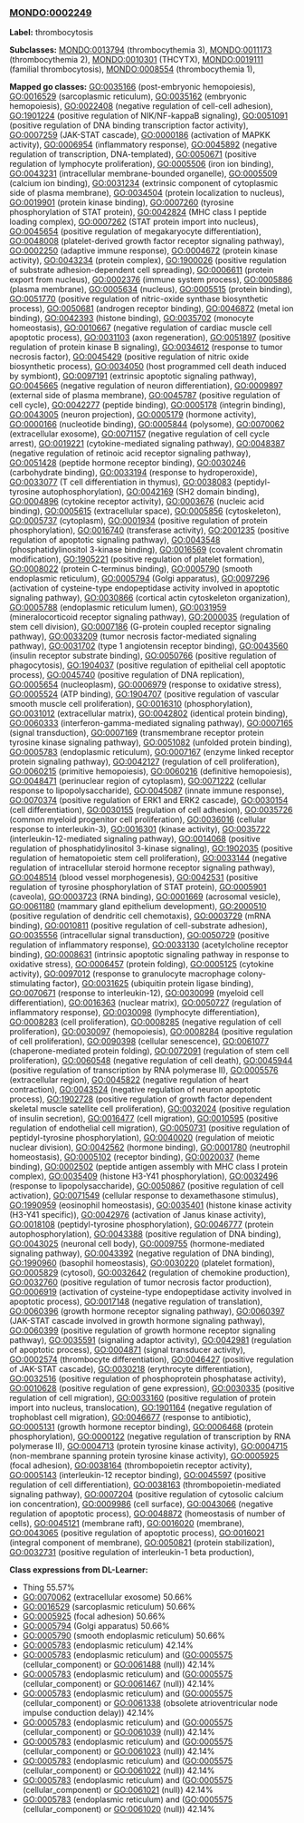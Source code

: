 
### [MONDO:0002249](http://purl.obolibrary.org/obo/MONDO_0002249)
**Label:** thrombocytosis

**Subclasses:** [MONDO:0013794](http://purl.obolibrary.org/obo/MONDO_0013794) (thrombocythemia 3), [MONDO:0011173](http://purl.obolibrary.org/obo/MONDO_0011173) (thrombocythemia 2), [MONDO:0010301](http://purl.obolibrary.org/obo/MONDO_0010301) (THCYTX), [MONDO:0019111](http://purl.obolibrary.org/obo/MONDO_0019111) (familial thrombocytosis), [MONDO:0008554](http://purl.obolibrary.org/obo/MONDO_0008554) (thrombocythemia 1), 

**Mapped go classes:** [GO:0035166](http://purl.obolibrary.org/obo/GO_0035166) (post-embryonic hemopoiesis), [GO:0016529](http://purl.obolibrary.org/obo/GO_0016529) (sarcoplasmic reticulum), [GO:0035162](http://purl.obolibrary.org/obo/GO_0035162) (embryonic hemopoiesis), [GO:0022408](http://purl.obolibrary.org/obo/GO_0022408) (negative regulation of cell-cell adhesion), [GO:1901224](http://purl.obolibrary.org/obo/GO_1901224) (positive regulation of NIK/NF-kappaB signaling), [GO:0051091](http://purl.obolibrary.org/obo/GO_0051091) (positive regulation of DNA binding transcription factor activity), [GO:0007259](http://purl.obolibrary.org/obo/GO_0007259) (JAK-STAT cascade), [GO:0000186](http://purl.obolibrary.org/obo/GO_0000186) (activation of MAPKK activity), [GO:0006954](http://purl.obolibrary.org/obo/GO_0006954) (inflammatory response), [GO:0045892](http://purl.obolibrary.org/obo/GO_0045892) (negative regulation of transcription, DNA-templated), [GO:0050671](http://purl.obolibrary.org/obo/GO_0050671) (positive regulation of lymphocyte proliferation), [GO:0005506](http://purl.obolibrary.org/obo/GO_0005506) (iron ion binding), [GO:0043231](http://purl.obolibrary.org/obo/GO_0043231) (intracellular membrane-bounded organelle), [GO:0005509](http://purl.obolibrary.org/obo/GO_0005509) (calcium ion binding), [GO:0031234](http://purl.obolibrary.org/obo/GO_0031234) (extrinsic component of cytoplasmic side of plasma membrane), [GO:0034504](http://purl.obolibrary.org/obo/GO_0034504) (protein localization to nucleus), [GO:0019901](http://purl.obolibrary.org/obo/GO_0019901) (protein kinase binding), [GO:0007260](http://purl.obolibrary.org/obo/GO_0007260) (tyrosine phosphorylation of STAT protein), [GO:0042824](http://purl.obolibrary.org/obo/GO_0042824) (MHC class I peptide loading complex), [GO:0007262](http://purl.obolibrary.org/obo/GO_0007262) (STAT protein import into nucleus), [GO:0045654](http://purl.obolibrary.org/obo/GO_0045654) (positive regulation of megakaryocyte differentiation), [GO:0048008](http://purl.obolibrary.org/obo/GO_0048008) (platelet-derived growth factor receptor signaling pathway), [GO:0002250](http://purl.obolibrary.org/obo/GO_0002250) (adaptive immune response), [GO:0004672](http://purl.obolibrary.org/obo/GO_0004672) (protein kinase activity), [GO:0043234](http://purl.obolibrary.org/obo/GO_0043234) (protein complex), [GO:1900026](http://purl.obolibrary.org/obo/GO_1900026) (positive regulation of substrate adhesion-dependent cell spreading), [GO:0006611](http://purl.obolibrary.org/obo/GO_0006611) (protein export from nucleus), [GO:0002376](http://purl.obolibrary.org/obo/GO_0002376) (immune system process), [GO:0005886](http://purl.obolibrary.org/obo/GO_0005886) (plasma membrane), [GO:0005634](http://purl.obolibrary.org/obo/GO_0005634) (nucleus), [GO:0005515](http://purl.obolibrary.org/obo/GO_0005515) (protein binding), [GO:0051770](http://purl.obolibrary.org/obo/GO_0051770) (positive regulation of nitric-oxide synthase biosynthetic process), [GO:0050681](http://purl.obolibrary.org/obo/GO_0050681) (androgen receptor binding), [GO:0046872](http://purl.obolibrary.org/obo/GO_0046872) (metal ion binding), [GO:0042393](http://purl.obolibrary.org/obo/GO_0042393) (histone binding), [GO:0035702](http://purl.obolibrary.org/obo/GO_0035702) (monocyte homeostasis), [GO:0010667](http://purl.obolibrary.org/obo/GO_0010667) (negative regulation of cardiac muscle cell apoptotic process), [GO:0031103](http://purl.obolibrary.org/obo/GO_0031103) (axon regeneration), [GO:0051897](http://purl.obolibrary.org/obo/GO_0051897) (positive regulation of protein kinase B signaling), [GO:0034612](http://purl.obolibrary.org/obo/GO_0034612) (response to tumor necrosis factor), [GO:0045429](http://purl.obolibrary.org/obo/GO_0045429) (positive regulation of nitric oxide biosynthetic process), [GO:0034050](http://purl.obolibrary.org/obo/GO_0034050) (host programmed cell death induced by symbiont), [GO:0097191](http://purl.obolibrary.org/obo/GO_0097191) (extrinsic apoptotic signaling pathway), [GO:0045665](http://purl.obolibrary.org/obo/GO_0045665) (negative regulation of neuron differentiation), [GO:0009897](http://purl.obolibrary.org/obo/GO_0009897) (external side of plasma membrane), [GO:0045787](http://purl.obolibrary.org/obo/GO_0045787) (positive regulation of cell cycle), [GO:0042277](http://purl.obolibrary.org/obo/GO_0042277) (peptide binding), [GO:0005178](http://purl.obolibrary.org/obo/GO_0005178) (integrin binding), [GO:0043005](http://purl.obolibrary.org/obo/GO_0043005) (neuron projection), [GO:0005179](http://purl.obolibrary.org/obo/GO_0005179) (hormone activity), [GO:0000166](http://purl.obolibrary.org/obo/GO_0000166) (nucleotide binding), [GO:0005844](http://purl.obolibrary.org/obo/GO_0005844) (polysome), [GO:0070062](http://purl.obolibrary.org/obo/GO_0070062) (extracellular exosome), [GO:0071157](http://purl.obolibrary.org/obo/GO_0071157) (negative regulation of cell cycle arrest), [GO:0019221](http://purl.obolibrary.org/obo/GO_0019221) (cytokine-mediated signaling pathway), [GO:0048387](http://purl.obolibrary.org/obo/GO_0048387) (negative regulation of retinoic acid receptor signaling pathway), [GO:0051428](http://purl.obolibrary.org/obo/GO_0051428) (peptide hormone receptor binding), [GO:0030246](http://purl.obolibrary.org/obo/GO_0030246) (carbohydrate binding), [GO:0033194](http://purl.obolibrary.org/obo/GO_0033194) (response to hydroperoxide), [GO:0033077](http://purl.obolibrary.org/obo/GO_0033077) (T cell differentiation in thymus), [GO:0038083](http://purl.obolibrary.org/obo/GO_0038083) (peptidyl-tyrosine autophosphorylation), [GO:0042169](http://purl.obolibrary.org/obo/GO_0042169) (SH2 domain binding), [GO:0004896](http://purl.obolibrary.org/obo/GO_0004896) (cytokine receptor activity), [GO:0003676](http://purl.obolibrary.org/obo/GO_0003676) (nucleic acid binding), [GO:0005615](http://purl.obolibrary.org/obo/GO_0005615) (extracellular space), [GO:0005856](http://purl.obolibrary.org/obo/GO_0005856) (cytoskeleton), [GO:0005737](http://purl.obolibrary.org/obo/GO_0005737) (cytoplasm), [GO:0001934](http://purl.obolibrary.org/obo/GO_0001934) (positive regulation of protein phosphorylation), [GO:0016740](http://purl.obolibrary.org/obo/GO_0016740) (transferase activity), [GO:2001235](http://purl.obolibrary.org/obo/GO_2001235) (positive regulation of apoptotic signaling pathway), [GO:0043548](http://purl.obolibrary.org/obo/GO_0043548) (phosphatidylinositol 3-kinase binding), [GO:0016569](http://purl.obolibrary.org/obo/GO_0016569) (covalent chromatin modification), [GO:1905221](http://purl.obolibrary.org/obo/GO_1905221) (positive regulation of platelet formation), [GO:0008022](http://purl.obolibrary.org/obo/GO_0008022) (protein C-terminus binding), [GO:0005790](http://purl.obolibrary.org/obo/GO_0005790) (smooth endoplasmic reticulum), [GO:0005794](http://purl.obolibrary.org/obo/GO_0005794) (Golgi apparatus), [GO:0097296](http://purl.obolibrary.org/obo/GO_0097296) (activation of cysteine-type endopeptidase activity involved in apoptotic signaling pathway), [GO:0030866](http://purl.obolibrary.org/obo/GO_0030866) (cortical actin cytoskeleton organization), [GO:0005788](http://purl.obolibrary.org/obo/GO_0005788) (endoplasmic reticulum lumen), [GO:0031959](http://purl.obolibrary.org/obo/GO_0031959) (mineralocorticoid receptor signaling pathway), [GO:2000035](http://purl.obolibrary.org/obo/GO_2000035) (regulation of stem cell division), [GO:0007186](http://purl.obolibrary.org/obo/GO_0007186) (G-protein coupled receptor signaling pathway), [GO:0033209](http://purl.obolibrary.org/obo/GO_0033209) (tumor necrosis factor-mediated signaling pathway), [GO:0031702](http://purl.obolibrary.org/obo/GO_0031702) (type 1 angiotensin receptor binding), [GO:0043560](http://purl.obolibrary.org/obo/GO_0043560) (insulin receptor substrate binding), [GO:0050766](http://purl.obolibrary.org/obo/GO_0050766) (positive regulation of phagocytosis), [GO:1904037](http://purl.obolibrary.org/obo/GO_1904037) (positive regulation of epithelial cell apoptotic process), [GO:0045740](http://purl.obolibrary.org/obo/GO_0045740) (positive regulation of DNA replication), [GO:0005654](http://purl.obolibrary.org/obo/GO_0005654) (nucleoplasm), [GO:0006979](http://purl.obolibrary.org/obo/GO_0006979) (response to oxidative stress), [GO:0005524](http://purl.obolibrary.org/obo/GO_0005524) (ATP binding), [GO:1904707](http://purl.obolibrary.org/obo/GO_1904707) (positive regulation of vascular smooth muscle cell proliferation), [GO:0016310](http://purl.obolibrary.org/obo/GO_0016310) (phosphorylation), [GO:0031012](http://purl.obolibrary.org/obo/GO_0031012) (extracellular matrix), [GO:0042802](http://purl.obolibrary.org/obo/GO_0042802) (identical protein binding), [GO:0060333](http://purl.obolibrary.org/obo/GO_0060333) (interferon-gamma-mediated signaling pathway), [GO:0007165](http://purl.obolibrary.org/obo/GO_0007165) (signal transduction), [GO:0007169](http://purl.obolibrary.org/obo/GO_0007169) (transmembrane receptor protein tyrosine kinase signaling pathway), [GO:0051082](http://purl.obolibrary.org/obo/GO_0051082) (unfolded protein binding), [GO:0005783](http://purl.obolibrary.org/obo/GO_0005783) (endoplasmic reticulum), [GO:0007167](http://purl.obolibrary.org/obo/GO_0007167) (enzyme linked receptor protein signaling pathway), [GO:0042127](http://purl.obolibrary.org/obo/GO_0042127) (regulation of cell proliferation), [GO:0060215](http://purl.obolibrary.org/obo/GO_0060215) (primitive hemopoiesis), [GO:0060216](http://purl.obolibrary.org/obo/GO_0060216) (definitive hemopoiesis), [GO:0048471](http://purl.obolibrary.org/obo/GO_0048471) (perinuclear region of cytoplasm), [GO:0071222](http://purl.obolibrary.org/obo/GO_0071222) (cellular response to lipopolysaccharide), [GO:0045087](http://purl.obolibrary.org/obo/GO_0045087) (innate immune response), [GO:0070374](http://purl.obolibrary.org/obo/GO_0070374) (positive regulation of ERK1 and ERK2 cascade), [GO:0030154](http://purl.obolibrary.org/obo/GO_0030154) (cell differentiation), [GO:0030155](http://purl.obolibrary.org/obo/GO_0030155) (regulation of cell adhesion), [GO:0035726](http://purl.obolibrary.org/obo/GO_0035726) (common myeloid progenitor cell proliferation), [GO:0036016](http://purl.obolibrary.org/obo/GO_0036016) (cellular response to interleukin-3), [GO:0016301](http://purl.obolibrary.org/obo/GO_0016301) (kinase activity), [GO:0035722](http://purl.obolibrary.org/obo/GO_0035722) (interleukin-12-mediated signaling pathway), [GO:0014068](http://purl.obolibrary.org/obo/GO_0014068) (positive regulation of phosphatidylinositol 3-kinase signaling), [GO:1902035](http://purl.obolibrary.org/obo/GO_1902035) (positive regulation of hematopoietic stem cell proliferation), [GO:0033144](http://purl.obolibrary.org/obo/GO_0033144) (negative regulation of intracellular steroid hormone receptor signaling pathway), [GO:0048514](http://purl.obolibrary.org/obo/GO_0048514) (blood vessel morphogenesis), [GO:0042531](http://purl.obolibrary.org/obo/GO_0042531) (positive regulation of tyrosine phosphorylation of STAT protein), [GO:0005901](http://purl.obolibrary.org/obo/GO_0005901) (caveola), [GO:0003723](http://purl.obolibrary.org/obo/GO_0003723) (RNA binding), [GO:0001669](http://purl.obolibrary.org/obo/GO_0001669) (acrosomal vesicle), [GO:0061180](http://purl.obolibrary.org/obo/GO_0061180) (mammary gland epithelium development), [GO:2000510](http://purl.obolibrary.org/obo/GO_2000510) (positive regulation of dendritic cell chemotaxis), [GO:0003729](http://purl.obolibrary.org/obo/GO_0003729) (mRNA binding), [GO:0010811](http://purl.obolibrary.org/obo/GO_0010811) (positive regulation of cell-substrate adhesion), [GO:0035556](http://purl.obolibrary.org/obo/GO_0035556) (intracellular signal transduction), [GO:0050729](http://purl.obolibrary.org/obo/GO_0050729) (positive regulation of inflammatory response), [GO:0033130](http://purl.obolibrary.org/obo/GO_0033130) (acetylcholine receptor binding), [GO:0008631](http://purl.obolibrary.org/obo/GO_0008631) (intrinsic apoptotic signaling pathway in response to oxidative stress), [GO:0006457](http://purl.obolibrary.org/obo/GO_0006457) (protein folding), [GO:0005125](http://purl.obolibrary.org/obo/GO_0005125) (cytokine activity), [GO:0097012](http://purl.obolibrary.org/obo/GO_0097012) (response to granulocyte macrophage colony-stimulating factor), [GO:0031625](http://purl.obolibrary.org/obo/GO_0031625) (ubiquitin protein ligase binding), [GO:0070671](http://purl.obolibrary.org/obo/GO_0070671) (response to interleukin-12), [GO:0030099](http://purl.obolibrary.org/obo/GO_0030099) (myeloid cell differentiation), [GO:0016363](http://purl.obolibrary.org/obo/GO_0016363) (nuclear matrix), [GO:0050727](http://purl.obolibrary.org/obo/GO_0050727) (regulation of inflammatory response), [GO:0030098](http://purl.obolibrary.org/obo/GO_0030098) (lymphocyte differentiation), [GO:0008283](http://purl.obolibrary.org/obo/GO_0008283) (cell proliferation), [GO:0008285](http://purl.obolibrary.org/obo/GO_0008285) (negative regulation of cell proliferation), [GO:0030097](http://purl.obolibrary.org/obo/GO_0030097) (hemopoiesis), [GO:0008284](http://purl.obolibrary.org/obo/GO_0008284) (positive regulation of cell proliferation), [GO:0090398](http://purl.obolibrary.org/obo/GO_0090398) (cellular senescence), [GO:0061077](http://purl.obolibrary.org/obo/GO_0061077) (chaperone-mediated protein folding), [GO:0072091](http://purl.obolibrary.org/obo/GO_0072091) (regulation of stem cell proliferation), [GO:0060548](http://purl.obolibrary.org/obo/GO_0060548) (negative regulation of cell death), [GO:0045944](http://purl.obolibrary.org/obo/GO_0045944) (positive regulation of transcription by RNA polymerase II), [GO:0005576](http://purl.obolibrary.org/obo/GO_0005576) (extracellular region), [GO:0045822](http://purl.obolibrary.org/obo/GO_0045822) (negative regulation of heart contraction), [GO:0043524](http://purl.obolibrary.org/obo/GO_0043524) (negative regulation of neuron apoptotic process), [GO:1902728](http://purl.obolibrary.org/obo/GO_1902728) (positive regulation of growth factor dependent skeletal muscle satellite cell proliferation), [GO:0032024](http://purl.obolibrary.org/obo/GO_0032024) (positive regulation of insulin secretion), [GO:0016477](http://purl.obolibrary.org/obo/GO_0016477) (cell migration), [GO:0010595](http://purl.obolibrary.org/obo/GO_0010595) (positive regulation of endothelial cell migration), [GO:0050731](http://purl.obolibrary.org/obo/GO_0050731) (positive regulation of peptidyl-tyrosine phosphorylation), [GO:0040020](http://purl.obolibrary.org/obo/GO_0040020) (regulation of meiotic nuclear division), [GO:0042562](http://purl.obolibrary.org/obo/GO_0042562) (hormone binding), [GO:0001780](http://purl.obolibrary.org/obo/GO_0001780) (neutrophil homeostasis), [GO:0005102](http://purl.obolibrary.org/obo/GO_0005102) (receptor binding), [GO:0020037](http://purl.obolibrary.org/obo/GO_0020037) (heme binding), [GO:0002502](http://purl.obolibrary.org/obo/GO_0002502) (peptide antigen assembly with MHC class I protein complex), [GO:0035409](http://purl.obolibrary.org/obo/GO_0035409) (histone H3-Y41 phosphorylation), [GO:0032496](http://purl.obolibrary.org/obo/GO_0032496) (response to lipopolysaccharide), [GO:0050867](http://purl.obolibrary.org/obo/GO_0050867) (positive regulation of cell activation), [GO:0071549](http://purl.obolibrary.org/obo/GO_0071549) (cellular response to dexamethasone stimulus), [GO:1990959](http://purl.obolibrary.org/obo/GO_1990959) (eosinophil homeostasis), [GO:0035401](http://purl.obolibrary.org/obo/GO_0035401) (histone kinase activity (H3-Y41 specific)), [GO:0042976](http://purl.obolibrary.org/obo/GO_0042976) (activation of Janus kinase activity), [GO:0018108](http://purl.obolibrary.org/obo/GO_0018108) (peptidyl-tyrosine phosphorylation), [GO:0046777](http://purl.obolibrary.org/obo/GO_0046777) (protein autophosphorylation), [GO:0043388](http://purl.obolibrary.org/obo/GO_0043388) (positive regulation of DNA binding), [GO:0043025](http://purl.obolibrary.org/obo/GO_0043025) (neuronal cell body), [GO:0009755](http://purl.obolibrary.org/obo/GO_0009755) (hormone-mediated signaling pathway), [GO:0043392](http://purl.obolibrary.org/obo/GO_0043392) (negative regulation of DNA binding), [GO:1990960](http://purl.obolibrary.org/obo/GO_1990960) (basophil homeostasis), [GO:0030220](http://purl.obolibrary.org/obo/GO_0030220) (platelet formation), [GO:0005829](http://purl.obolibrary.org/obo/GO_0005829) (cytosol), [GO:0032642](http://purl.obolibrary.org/obo/GO_0032642) (regulation of chemokine production), [GO:0032760](http://purl.obolibrary.org/obo/GO_0032760) (positive regulation of tumor necrosis factor production), [GO:0006919](http://purl.obolibrary.org/obo/GO_0006919) (activation of cysteine-type endopeptidase activity involved in apoptotic process), [GO:0017148](http://purl.obolibrary.org/obo/GO_0017148) (negative regulation of translation), [GO:0060396](http://purl.obolibrary.org/obo/GO_0060396) (growth hormone receptor signaling pathway), [GO:0060397](http://purl.obolibrary.org/obo/GO_0060397) (JAK-STAT cascade involved in growth hormone signaling pathway), [GO:0060399](http://purl.obolibrary.org/obo/GO_0060399) (positive regulation of growth hormone receptor signaling pathway), [GO:0035591](http://purl.obolibrary.org/obo/GO_0035591) (signaling adaptor activity), [GO:0042981](http://purl.obolibrary.org/obo/GO_0042981) (regulation of apoptotic process), [GO:0004871](http://purl.obolibrary.org/obo/GO_0004871) (signal transducer activity), [GO:0002574](http://purl.obolibrary.org/obo/GO_0002574) (thrombocyte differentiation), [GO:0046427](http://purl.obolibrary.org/obo/GO_0046427) (positive regulation of JAK-STAT cascade), [GO:0030218](http://purl.obolibrary.org/obo/GO_0030218) (erythrocyte differentiation), [GO:0032516](http://purl.obolibrary.org/obo/GO_0032516) (positive regulation of phosphoprotein phosphatase activity), [GO:0010628](http://purl.obolibrary.org/obo/GO_0010628) (positive regulation of gene expression), [GO:0030335](http://purl.obolibrary.org/obo/GO_0030335) (positive regulation of cell migration), [GO:0033160](http://purl.obolibrary.org/obo/GO_0033160) (positive regulation of protein import into nucleus, translocation), [GO:1901164](http://purl.obolibrary.org/obo/GO_1901164) (negative regulation of trophoblast cell migration), [GO:0046677](http://purl.obolibrary.org/obo/GO_0046677) (response to antibiotic), [GO:0005131](http://purl.obolibrary.org/obo/GO_0005131) (growth hormone receptor binding), [GO:0006468](http://purl.obolibrary.org/obo/GO_0006468) (protein phosphorylation), [GO:0000122](http://purl.obolibrary.org/obo/GO_0000122) (negative regulation of transcription by RNA polymerase II), [GO:0004713](http://purl.obolibrary.org/obo/GO_0004713) (protein tyrosine kinase activity), [GO:0004715](http://purl.obolibrary.org/obo/GO_0004715) (non-membrane spanning protein tyrosine kinase activity), [GO:0005925](http://purl.obolibrary.org/obo/GO_0005925) (focal adhesion), [GO:0038164](http://purl.obolibrary.org/obo/GO_0038164) (thrombopoietin receptor activity), [GO:0005143](http://purl.obolibrary.org/obo/GO_0005143) (interleukin-12 receptor binding), [GO:0045597](http://purl.obolibrary.org/obo/GO_0045597) (positive regulation of cell differentiation), [GO:0038163](http://purl.obolibrary.org/obo/GO_0038163) (thrombopoietin-mediated signaling pathway), [GO:0007204](http://purl.obolibrary.org/obo/GO_0007204) (positive regulation of cytosolic calcium ion concentration), [GO:0009986](http://purl.obolibrary.org/obo/GO_0009986) (cell surface), [GO:0043066](http://purl.obolibrary.org/obo/GO_0043066) (negative regulation of apoptotic process), [GO:0048872](http://purl.obolibrary.org/obo/GO_0048872) (homeostasis of number of cells), [GO:0045121](http://purl.obolibrary.org/obo/GO_0045121) (membrane raft), [GO:0016020](http://purl.obolibrary.org/obo/GO_0016020) (membrane), [GO:0043065](http://purl.obolibrary.org/obo/GO_0043065) (positive regulation of apoptotic process), [GO:0016021](http://purl.obolibrary.org/obo/GO_0016021) (integral component of membrane), [GO:0050821](http://purl.obolibrary.org/obo/GO_0050821) (protein stabilization), [GO:0032731](http://purl.obolibrary.org/obo/GO_0032731) (positive regulation of interleukin-1 beta production), 

**Class expressions from DL-Learner:**

- Thing 55.57%
- [GO:0070062](http://purl.obolibrary.org/obo/GO_0070062) (extracellular exosome) 50.66%
- [GO:0016529](http://purl.obolibrary.org/obo/GO_0016529) (sarcoplasmic reticulum) 50.66%
- [GO:0005925](http://purl.obolibrary.org/obo/GO_0005925) (focal adhesion) 50.66%
- [GO:0005794](http://purl.obolibrary.org/obo/GO_0005794) (Golgi apparatus) 50.66%
- [GO:0005790](http://purl.obolibrary.org/obo/GO_0005790) (smooth endoplasmic reticulum) 50.66%
- [GO:0005783](http://purl.obolibrary.org/obo/GO_0005783) (endoplasmic reticulum) 42.14%
- [GO:0005783](http://purl.obolibrary.org/obo/GO_0005783) (endoplasmic reticulum) and ([GO:0005575](http://purl.obolibrary.org/obo/GO_0005575) (cellular_component) or [GO:0061488](http://purl.obolibrary.org/obo/GO_0061488) (null)) 42.14%
- [GO:0005783](http://purl.obolibrary.org/obo/GO_0005783) (endoplasmic reticulum) and ([GO:0005575](http://purl.obolibrary.org/obo/GO_0005575) (cellular_component) or [GO:0061467](http://purl.obolibrary.org/obo/GO_0061467) (null)) 42.14%
- [GO:0005783](http://purl.obolibrary.org/obo/GO_0005783) (endoplasmic reticulum) and ([GO:0005575](http://purl.obolibrary.org/obo/GO_0005575) (cellular_component) or [GO:0061338](http://purl.obolibrary.org/obo/GO_0061338) (obsolete atrioventricular node impulse conduction delay)) 42.14%
- [GO:0005783](http://purl.obolibrary.org/obo/GO_0005783) (endoplasmic reticulum) and ([GO:0005575](http://purl.obolibrary.org/obo/GO_0005575) (cellular_component) or [GO:0061039](http://purl.obolibrary.org/obo/GO_0061039) (null)) 42.14%
- [GO:0005783](http://purl.obolibrary.org/obo/GO_0005783) (endoplasmic reticulum) and ([GO:0005575](http://purl.obolibrary.org/obo/GO_0005575) (cellular_component) or [GO:0061023](http://purl.obolibrary.org/obo/GO_0061023) (null)) 42.14%
- [GO:0005783](http://purl.obolibrary.org/obo/GO_0005783) (endoplasmic reticulum) and ([GO:0005575](http://purl.obolibrary.org/obo/GO_0005575) (cellular_component) or [GO:0061022](http://purl.obolibrary.org/obo/GO_0061022) (null)) 42.14%
- [GO:0005783](http://purl.obolibrary.org/obo/GO_0005783) (endoplasmic reticulum) and ([GO:0005575](http://purl.obolibrary.org/obo/GO_0005575) (cellular_component) or [GO:0061021](http://purl.obolibrary.org/obo/GO_0061021) (null)) 42.14%
- [GO:0005783](http://purl.obolibrary.org/obo/GO_0005783) (endoplasmic reticulum) and ([GO:0005575](http://purl.obolibrary.org/obo/GO_0005575) (cellular_component) or [GO:0061020](http://purl.obolibrary.org/obo/GO_0061020) (null)) 42.14%


